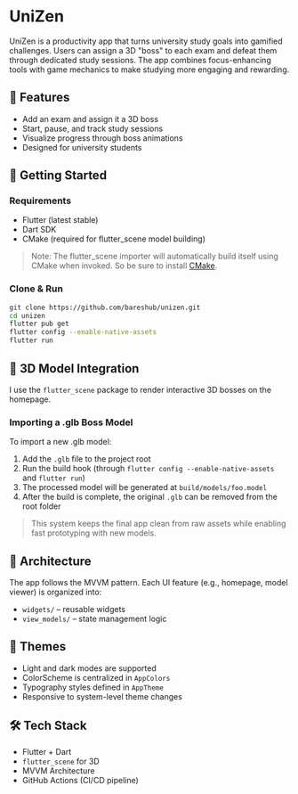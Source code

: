 # UniZen

UniZen is a productivity app that turns university study goals into gamified challenges. Users can assign a 3D "boss" to each exam and defeat them through dedicated study sessions. The app combines focus-enhancing tools with game mechanics to make studying more engaging and rewarding.

## 🧩 Features

- Add an exam and assign it a 3D boss
- Start, pause, and track study sessions
- Visualize progress through boss animations
- Designed for university students

## 🚀 Getting Started

### Requirements

- Flutter (latest stable)
- Dart SDK
- CMake (required for flutter_scene model building)

> Note: The flutter_scene importer will automatically build itself using CMake when invoked. So be sure to install [CMake](https://cmake.org/download/).

### Clone & Run

```bash
git clone https://github.com/bareshub/unizen.git
cd unizen
flutter pub get
flutter config --enable-native-assets
flutter run
```

## 🧱 3D Model Integration

I use the `flutter_scene` package to render interactive 3D bosses on the homepage.

### Importing a .glb Boss Model

To import a new .glb model:

1. Add the `.glb` file to the project root
2. Run the build hook (through `flutter config --enable-native-assets` and `flutter run`)
3. The processed model will be generated at `build/models/foo.model`
4. After the build is complete, the original `.glb` can be removed from the root folder

> This system keeps the final app clean from raw assets while enabling fast prototyping with new models.

## 🧠 Architecture

The app follows the MVVM pattern. Each UI feature (e.g., homepage, model viewer) is organized into:

- `widgets/` – reusable widgets
- `view_models/` – state management logic

## 📱 Themes

- Light and dark modes are supported
- ColorScheme is centralized in `AppColors`
- Typography styles defined in `AppTheme`
- Responsive to system-level theme changes

## 🛠 Tech Stack

- Flutter + Dart
- `flutter_scene` for 3D
- MVVM Architecture
- GitHub Actions (CI/CD pipeline)

